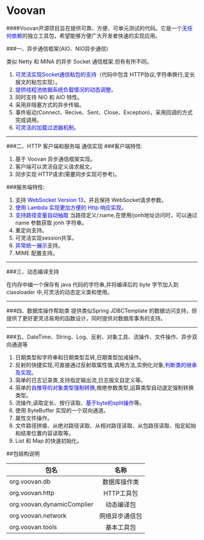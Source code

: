 Voovan
===============
####Voovan开源项目旨在提供可靠、方便、可单元测试的代码。它是一个<font color="blue">无任何依赖</font>的独立工具包，希望能够方便广大开发者快速的实现应用。

###一、异步通信框架(AIO、NIO异步通信)

  类似 Netty 和 MINA 的异步 Socket 通信框架.但有有所不同。
  1. <font color="blue">可灵活实现Socket通信粘包的支持</font>（代码中包含 HTTP协议,字符串换行,定长报文的粘包实现）。
  1. <font color="blue">提供线程池依据系统负载情况的动态调整。</font>
  1. 同时支持 NIO 和 AIO 特性。
  1. 采用非阻塞方式的异步传输。
  1. 事件驱动(Connect、Recive、Sent、Close、Exception)，采用回调的方式完成调用。
  1. <font color="blue">可灵活的加载过滤器机制。</font>

---------------------

###二、HTTP 客户端和服务端 通信实现
###客户端特性:
  1. 基于 Voovan 异步通信框架实现。
  1. 客户端可以灵活自定义请求报文。
  1. 同步实现 HTTP请求(需要同步实现可参考)。

###服务端特性:
  1. 支持 <font color="blue">WebSocket Version 13</font>，并且保持 WebSocket请求参数。
  1. <font color="blue">使用 Lambda 实现更加方便的 Http 响应实现。</font>
  1. <font color="blue">支持路径变量自动抽取</font>  当路径定义/:name,在使用/jonh地址访问时，可以通过 name 参数获取 jonh 字符串。
  1. 重定向支持。
  1. 可灵活实现session共享。
  1. <font color="blue">异常统一展示</font>支持。
  1. MIME 配置支持。

---------------------

###三、动态编译支持

  在内存中编一个保存有 java 代码的字符串,并将编译后的 byte 字节加入到 classloader 中,可灵活的动态定义类和使用。

---------------------

###四、数据库操作帮助类
提供类似Spring JDBCTemplate 的数据访问支持，但提供了更好更灵活易用的函数设计，同时提供对数据库事务的支持。

---------------------

###五、DateTime、String、Log、反射、对象工具、流操作、文件操作、异步双向通道等

  1. 日期类型和字符串和日期类型互转,日期类型加减操作。
  1. 反射的快捷实现,可直接通过反射取属性值,调用方法,实例化对象,<font color="blue">判断类的继承及实现</font>。
  1. 简单的日志记录类,支持指定输出流,日志报文自定义等。
  1. 简单的<font color="blue">自推导的对象类型强制转换</font>,根绝参数类型,运算类型自动退定强制转换类型。
  1. 流操作,读取定长、按行读取、<font color="blue">基于byte的split操作</font>等。
  1. 使用 ByteBuffer 实现的一个双向通道。
  1. 属性文件操作。
  1. 文件路径拼接、从绝对路径读取、从相对路径读取、从包路径读取、指定起始和结束位置内容读取等。
  1. List 和 Map 的快速初始化。



##包结构说明

|  包名                      | 名称           |
| -------------             |:-------------: |
|org.voovan.db              |数据库操作类      |
|org.voovan.http            |HTTP工具包       |
|org.voovan.dynamicComplier |动态编译包        |
|org.voovan.network         |网络异步通信包    |
|org.voovan.tools           |基本工具包        |
